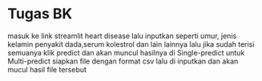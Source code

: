 # Tugas BK

masuk ke link streamlit heart disease lalu inputkan seperti umur, jenis kelamin penyakit dada,serum kolestrol dan lain lainnya lalu jika sudah terisi semuanya klik predict dan akan muncul hasilnya di Single-predict untuk Multi-predict siapkan file dengan format csv lalu di inputkan dan akan mucul hasil file tersebut
